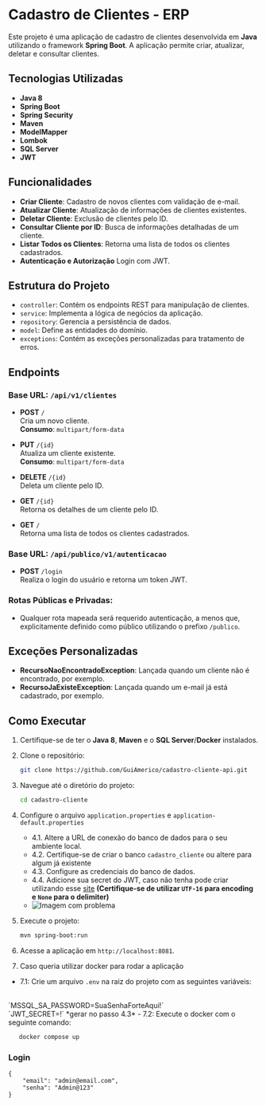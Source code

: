 [//]: # (```markdown)
# Cadastro de Clientes - ERP

Este projeto é uma aplicação de cadastro de clientes desenvolvida em **Java** utilizando o framework **Spring Boot**. A aplicação permite criar, atualizar, deletar e consultar clientes.

## Tecnologias Utilizadas

- **Java 8**
- **Spring Boot**
- **Spring Security**
- **Maven**
- **ModelMapper**
- **Lombok**
- **SQL Server** 
- **JWT**

## Funcionalidades

- **Criar Cliente**: Cadastro de novos clientes com validação de e-mail.
- **Atualizar Cliente**: Atualização de informações de clientes existentes.
- **Deletar Cliente**: Exclusão de clientes pelo ID.
- **Consultar Cliente por ID**: Busca de informações detalhadas de um cliente.
- **Listar Todos os Clientes**: Retorna uma lista de todos os clientes cadastrados.
- **Autenticação e Autorização** Login com JWT.
## Estrutura do Projeto

- `controller`: Contém os endpoints REST para manipulação de clientes.
- `service`: Implementa a lógica de negócios da aplicação.
- `repository`: Gerencia a persistência de dados.
- `model`: Define as entidades do domínio.
- `exceptions`: Contém as exceções personalizadas para tratamento de erros.

## Endpoints

### Base URL: `/api/v1/clientes`

- **POST** `/`  
  Cria um novo cliente.  
  **Consumo**: `multipart/form-data`

- **PUT** `/{id}`  
  Atualiza um cliente existente.  
  **Consumo**: `multipart/form-data`

- **DELETE** `/{id}`  
  Deleta um cliente pelo ID.

- **GET** `/{id}`  
  Retorna os detalhes de um cliente pelo ID.

- **GET** `/`  
  Retorna uma lista de todos os clientes cadastrados.
### Base URL: `/api/publico/v1/autenticacao`

- **POST** `/login`  
  Realiza o login do usuário e retorna um token JWT.

### Rotas Públicas e Privadas:
- Qualquer rota mapeada será requerido autenticação, a menos que, 
  explicitamente definido como público utilizando o prefixo `/publico`.

## Exceções Personalizadas
- **RecursoNaoEncontradoException**: Lançada quando um cliente não é encontrado, por exemplo.
- **RecursoJaExisteException**: Lançada quando um e-mail já está cadastrado, por exemplo.

## Como Executar

1. Certifique-se de ter o **Java 8**, **Maven** e o **SQL Server**/**Docker** instalados.
2. Clone o repositório:
   ```bash
   git clone https://github.com/GuiAmerico/cadastro-cliente-api.git
   ```
3. Navegue até o diretório do projeto:
   ```bash
   cd cadastro-cliente
   ```
4. Configure o arquivo `application.properties` e `application-default.properties`
   - 4.1. Altere a URL de conexão do banco de dados para o seu ambiente local.
   - 4.2. Certifique-se de criar o banco `cadastro_cliente` ou altere para algum já existente
   - 4.3. Configure as credenciais do banco de dados.
   - 4.4. Adicione sua secret do JWT, caso não tenha pode criar utilizando esse [site](https://www.rapidtables.com/convert/number/ascii-to-hex.html) **(Certifique-se de utilizar `UTF-16` para encoding e `None` para o delimiter)**
   - <img src="https://cdn.discordapp.com/attachments/1028712344110514176/1372153262542684180/image.png?ex=6825bccf&is=68246b4f&hm=2fb396f7d7c456f1e9b98e7915c824497b8c854d6f002a78c5e630850efa218d&" alt="Imagem com problema"/>
5. Execute o projeto:
   ```bash
   mvn spring-boot:run
   ```
6. Acesse a aplicação em `http://localhost:8081`.

7. Caso queria utilizar docker para rodar a aplicação
- 7.1: Crie um arquivo `.env` na raiz do projeto com as seguintes variáveis:
<br>
`MSSQL_SA_PASSWORD=SuaSenhaForteAqui!`
<br>
`JWT_SECRET=<SuaSecretAqui>!` *gerar no passo 4.3*
- 7.2: Execute o docker com o seguinte comando:

```bash
   docker compose up
```

### Login
```
{
    "email": "admin@email.com",
    "senha": "Admin@123"
}
```
